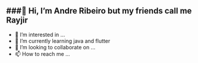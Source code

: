  ###👋 Hi, I’m Andre Ribeiro but my friends call me Rayjir
- 
- 👀 I’m interested in ...
- 🌱 I’m currently learning java and flutter 
- 💞️ I’m looking to collaborate on ...
- 📫 How to reach me ...

<!---
Rayjir/Rayjir is a ✨ special ✨ repository because its `README.md` (this file) appears on your GitHub profile.
You can click the Preview link to take a look at your changes.
--->
